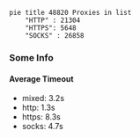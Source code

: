 
```mermaid
pie title 48820 Proxies in list
    "HTTP" : 21304
    "HTTPS": 5648
    "SOCKS" : 26858
```

### Some Info
#### Average Timeout

- mixed: 3.2s
- http: 1.3s
- https: 8.3s
- socks: 4.7s